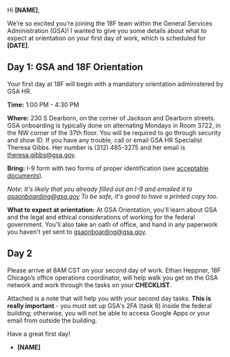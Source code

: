 Hi **[NAME]**,

We’re so excited you’re joining the 18F team within the General Services Administration (GSA)! I wanted to give you some details about what to expect at orientation on your first day of work, which is scheduled for **[DATE]**.

## Day 1: GSA and 18F Orientation

Your first day at 18F will begin with a mandatory orientation administered by GSA HR.

**Time:** 1:00 PM - 4:30 PM

**Where:** 230 S Dearborn, on the corner of Jackson and Dearborn streets. GSA onboarding is typically done on alternating Mondays in Room 3722, in the NW corner of the 37th floor. You will be required to go through security and show ID. If you have any trouble, call or email GSA HR Specialist Theresa Gibbs. Her number is (312) 485-3275 and her email is theresa.gibbs@gsa.gov.

**Bring:** I-9 form with two forms of proper identification (see [acceptable documents](http://www.uscis.gov/i-9-central/acceptable-documents)).

*Note: It's likely that you already filled out an I-9 and emailed it to [gsaonboarding@gsa.gov](mailto:gsaonboarding@gsa.gov) To be safe, it's good to have a printed copy too.*

**What to expect at orientation:** At GSA Orientation, you'll learn about GSA and the legal and ethical considerations of working for the federal government. You'll also take an oath of office, and hand in any paperwork you haven't yet sent to [gsaonboarding@gsa.gov](mailto:gsaonboarding@gsa.gov).

## Day 2

Please arrive at 8AM CST on your second day of work. Ethan Heppner, 18F Chicago’s office operations coordinator, will help walk you get on the GSA network and work through the tasks on your **CHECKLIST**.

Attached is a note that will help you with your second day tasks. **This is really important** - you must set up GSA's 2FA (task 9) inside the federal building; otherwise, you will not be able to access Google Apps or your email from outside the building. 

Have a great first day! 

- **[NAME]**


